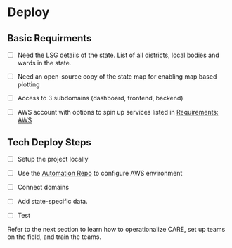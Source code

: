 # Deploy

## Basic Requirments

* [ ] Need the LSG details of the state. List of all districts, local bodies and wards in the state. 
* [ ] Need an open-source copy of the state map for enabling map based plotting
* [ ] Access to 3 subdomains \(dashboard, frontend, backend\)
* [ ] AWS account with options to spin up services listed in [Requirements: AWS](requirements-aws.md)



## Tech Deploy Steps 

* [ ] Setup the project locally 
* [ ] Use the [Automation Repo](https://github.com/coronasafe/automation) to configure AWS environment 
* [ ] Connect domains
* [ ] Add state-specific data. 
* [ ] Test 



Refer to the next section to learn how to operationalize CARE, set up teams on the field, and train the teams.

